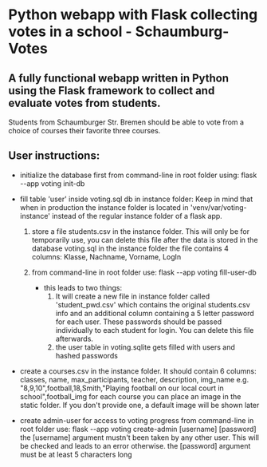 # Python webapp with Flask collecting votes in a school - Schaumburg-Votes

## A fully functional webapp written in Python using the Flask framework to collect and evaluate votes from students.

Students from Schaumburger Str. Bremen should be able to vote from a choice of courses their favorite three courses. 

## User instructions:
- initialize the database first from command-line in root folder using:
    flask --app voting init-db

- fill table 'user' inside voting.sql db in instance folder:
    Keep in mind that when in production the instance folder is located in 'venv/var/voting-instance' instead of the regular instance folder of a flask app.
    1. store a file students.csv in the instance folder.
    This will only be for temporarily use, you can delete this file after the data is stored in the database voting.sql in the instance folder
    the file contains 4 columns:
        Klasse, Nachname, Vorname, LogIn
    2. from command-line in root folder use:
        flask --app voting fill-user-db

        - this leads to two things:
            1. It will create a new file in instance folder called 'student_pwd.csv' which contains the original students.csv info and an additional column containing a 5 letter password for each user. 
            These passwords should be passed individually to each student for login.
            You can delete this file afterwards.
            2. the user table in voting.sqlite gets filled with users and hashed passwords

- create a courses.csv in the instance folder.
    It should contain 6 columns:
        classes, name, max_participants, teacher, description, img_name
        e.g. "8,9,10",football,18,Smith,"Playing football on our local court in school",football_img
    for each course you can place an image in the static folder. 
    If you don't provide one, a default image will be shown later

- create admin-user for access to voting progress 
    from command-line in root folder use:
        flask --app voting create-admin [username] [password]
    the [username] argument mustn't been taken by any other user. This will be checked and leads to an error otherwise.
    the [password] argument must be at least 5 characters long

    


    

